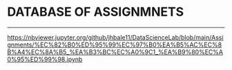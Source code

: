 # DATABASE OF ASSIGNMNETS
------------------------------------------------------
https://nbviewer.jupyter.org/github/jhbale11/DataScienceLab/blob/main/Assignments/%EC%82%B0%ED%95%99%EC%97%B0%EA%B5%AC%EC%8B%A4%EC%8A%B5_%EA%B3%BC%EC%A0%9C1_%EA%B9%80%EC%A0%95%ED%99%98.ipynb
